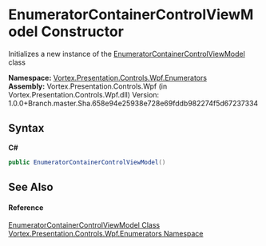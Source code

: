 # EnumeratorContainerControlViewModel Constructor 
 

Initializes a new instance of the <a href="T_Vortex_Presentation_Controls_Wpf_Enumerators_EnumeratorContainerControlViewModel.md">EnumeratorContainerControlViewModel</a> class

**Namespace:**&nbsp;<a href="N_Vortex_Presentation_Controls_Wpf_Enumerators.md">Vortex.Presentation.Controls.Wpf.Enumerators</a><br />**Assembly:**&nbsp;Vortex.Presentation.Controls.Wpf (in Vortex.Presentation.Controls.Wpf.dll) Version: 1.0.0+Branch.master.Sha.658e94e25938e728e69fddb982274f5d67237334

## Syntax

**C#**<br />
``` C#
public EnumeratorContainerControlViewModel()
```


## See Also


#### Reference
<a href="T_Vortex_Presentation_Controls_Wpf_Enumerators_EnumeratorContainerControlViewModel.md">EnumeratorContainerControlViewModel Class</a><br /><a href="N_Vortex_Presentation_Controls_Wpf_Enumerators.md">Vortex.Presentation.Controls.Wpf.Enumerators Namespace</a><br />